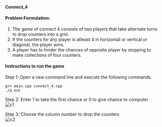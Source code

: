 #### Connect_4
#### Problem Formulation: <br>
1. The game of connect 4 consists of two players that take alternate turns to drop counters into a grid. <br>
2. If the counters for any player is atleast 4 in horizontal or vertical or diagonal, the player wins. <br>
3. A player has to hinder the chances of opposite player by stopping to make collections of four counters. 


#### Instructions to run the game
Step 1: Open a new command line and execute the following commands. <br>
```
g++ main.cpp connect_4.cpp  
./a.out 
```
Step 2: Enter 1 to take the first chance or 0 to give chance to computer <br>
![c1](https://user-images.githubusercontent.com/13369817/123522581-58fc6b80-d6be-11eb-9b0b-051f237558de.png)


Step 3: Choose the column number to drop the counters <br>
![c2](https://user-images.githubusercontent.com/13369817/123522584-5f8ae300-d6be-11eb-9531-607b1d2b384c.png)

